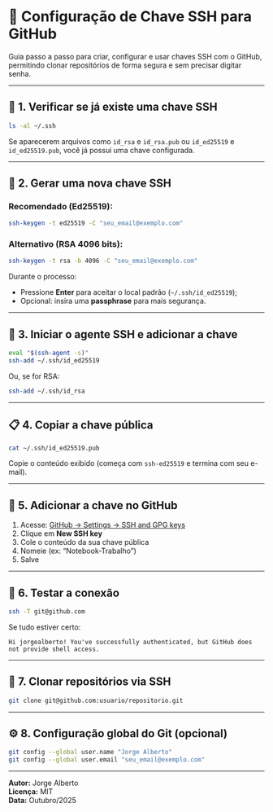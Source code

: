 # 🔑 Configuração de Chave SSH para GitHub

Guia passo a passo para criar, configurar e usar chaves SSH com o GitHub, permitindo clonar repositórios de forma segura e sem precisar digitar senha.

---

## 🧰 1. Verificar se já existe uma chave SSH

```bash
ls -al ~/.ssh
```

Se aparecerem arquivos como `id_rsa` e `id_rsa.pub` ou `id_ed25519` e `id_ed25519.pub`, você já possui uma chave configurada.

---

## 🔑 2. Gerar uma nova chave SSH

### Recomendado (Ed25519):
```bash
ssh-keygen -t ed25519 -C "seu_email@exemplo.com"
```

### Alternativo (RSA 4096 bits):
```bash
ssh-keygen -t rsa -b 4096 -C "seu_email@exemplo.com"
```

Durante o processo:
- Pressione **Enter** para aceitar o local padrão (`~/.ssh/id_ed25519`);
- Opcional: insira uma **passphrase** para mais segurança.

---

## 🧠 3. Iniciar o agente SSH e adicionar a chave

```bash
eval "$(ssh-agent -s)"
ssh-add ~/.ssh/id_ed25519
```

Ou, se for RSA:

```bash
ssh-add ~/.ssh/id_rsa
```

---

## 📋 4. Copiar a chave pública

```bash
cat ~/.ssh/id_ed25519.pub
```

Copie o conteúdo exibido (começa com `ssh-ed25519` e termina com seu e-mail).

---

## 🧩 5. Adicionar a chave no GitHub

1. Acesse: [GitHub → Settings → SSH and GPG keys](https://github.com/settings/keys)
2. Clique em **New SSH key**
3. Cole o conteúdo da sua chave pública
4. Nomeie (ex: “Notebook-Trabalho”)
5. Salve

---

## 🧪 6. Testar a conexão

```bash
ssh -T git@github.com
```

Se tudo estiver certo:
```
Hi jorgealberto! You've successfully authenticated, but GitHub does not provide shell access.
```

---

## 🧬 7. Clonar repositórios via SSH

```bash
git clone git@github.com:usuario/repositorio.git
```

---

## ⚙️ 8. Configuração global do Git (opcional)

```bash
git config --global user.name "Jorge Alberto"
git config --global user.email "seu_email@exemplo.com"
```

---

**Autor:** Jorge Alberto  
**Licença:** MIT  
**Data:** Outubro/2025  
